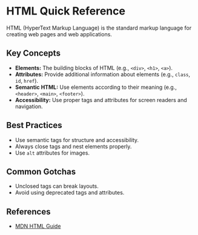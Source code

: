 # HTML Quick Reference

HTML (HyperText Markup Language) is the standard markup language for creating web pages and web applications.

## Key Concepts

- **Elements:** The building blocks of HTML (e.g., `<div>`, `<h1>`, `<a>`).
- **Attributes:** Provide additional information about elements (e.g., `class`, `id`, `href`).
- **Semantic HTML:** Use elements according to their meaning (e.g., `<header>`, `<main>`, `<footer>`).
- **Accessibility:** Use proper tags and attributes for screen readers and navigation.

## Best Practices

- Use semantic tags for structure and accessibility.
- Always close tags and nest elements properly.
- Use `alt` attributes for images.

## Common Gotchas

- Unclosed tags can break layouts.
- Avoid using deprecated tags and attributes.

## References

- [MDN HTML Guide](https://developer.mozilla.org/en-US/docs/Web/HTML)
